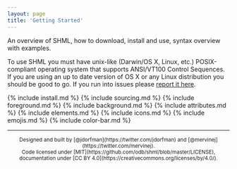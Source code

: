 ```yaml
---
layout: page
title: 'Getting Started'
---
```


<p class="message">
  An overview of SHML, how to download, install and use, syntax overview with examples.
</p>

To use SHML you must have unix-like (Darwin/OS X, Linux, etc.) POSIX-compliant operating system that supports ANSI/VT100 Control Sequences.  If you are using an up to date version of OS X or any Linux distribution you should be good to go.  If you run into issues please [report it here](https://github.com/MaxCDN/shml/issues).

{% include install.md %}
{% include sourcing.md %}
{% include foreground.md %}
{% include background.md %}
{% include attributes.md %}
{% include elements.md %}
{% include icons.md %}
{% include emojis.md %}
{% include color-bar.md %}

<hr>
<div align="center">
<small>
Designed and built by [@jdorfman](https://twitter.com/jdorfman) and [@mervinej](https://twitter.com/mervinej).<br>
Code licensed under [MIT](https://github.com/odb/shml/blob/master/LICENSE), documentation under [CC BY 4.0](https://creativecommons.org/licenses/by/4.0/).
</small>
</div>
